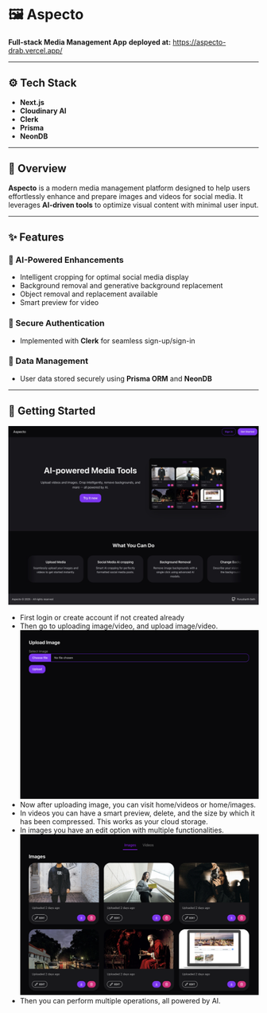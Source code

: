 # 🖼️ Aspecto

**Full-stack Media Management App**
**deployed at:** https://aspecto-drab.vercel.app/

---

## ⚙️ Tech Stack
- **Next.js**
- **Cloudinary AI**
- **Clerk**
- **Prisma**
- **NeonDB**

---

## 📌 Overview
**Aspecto** is a modern media management platform designed to help users effortlessly enhance and prepare images and videos for social media. It leverages **AI-driven tools** to optimize visual content with minimal user input.

---

## ✨ Features

### 🎨 AI-Powered Enhancements
- Intelligent cropping for optimal social media display  
- Background removal and generative background replacement  
- Object removal and replacement available
- Smart preview for video

### 🔐 Secure Authentication
- Implemented with **Clerk** for seamless sign-up/sign-in  

### 💾 Data Management
- User data stored securely using **Prisma ORM** and **NeonDB**

---

## 🚀 Getting Started

![Landing page](public/Aspecto.png)
- First login or create account if not created already
- Then go to uploading image/video, and upload image/video.
![Upload image](public/Aspecto3.png)
- Now after uploading image, you can visit home/videos or home/images.
- In videos you can have a smart preview, delete, and the size by which it has been compressed. This works as your cloud storage.
- In images you have an edit option with multiple functionalities.
![image viewing](public/Aspectoss2.png)
- Then you can perform multiple operations, all powered by AI.